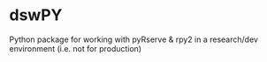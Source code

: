 # dswPY

Python package for working with pyRserve & rpy2 in a research/dev environment (i.e. not for production)